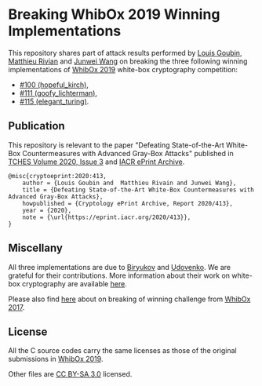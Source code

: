 # Breaking WhibOx 2019 Winning Implementations

This repository shares part of attack results performed by [Louis Goubin](http://www.goubin.fr), [Matthieu Rivian](http://matthieurivain.com/) and [Junwei Wang](https://junwei.co/) on breaking the three following winning implementations of [WhibOx 2019](https://whibox-contest.github.io/2019/) white-box cryptography competition:

- [\#100 (hopeful_kirch)](100),
- [\#111 (goofy_lichterman)](111),
- [\#115 (elegant_turing)](115).

## Publication

This repository is relevant to the paper "Defeating State-of-the-Art White-Box Countermeasures with Advanced Gray-Box Attacks" published in [TCHES Volume 2020, Issue 3](https://tches.iacr.org/index.php/TCHES/issue/archive) and [IACR ePrint Archive](https://eprint.iacr.org/2020/413).


```
@misc{cryptoeprint:2020:413,
    author = {Louis Goubin and  Matthieu Rivain and Junwei Wang},
    title = {Defeating State-of-the-Art White-Box Countermeasures with Advanced Gray-Box Attacks},
    howpublished = {Cryptology ePrint Archive, Report 2020/413},
    year = {2020},
    note = {\url{https://eprint.iacr.org/2020/413}},
}
```

## Miscellany

All three implementations are due to [Biryukov](https://www.cryptolux.org/index.php/Alex_Biryukov) and [Udovenko](http://affine.group/about). We are grateful for their contributions. More information about their work on white-box cryptography are available [here](https://www.cryptolux.org/index.php/Whitebox_cryptography).

Please also find [here](https://github.com/junwei-wang/WhibOx-breaking-adoring-poitras) about on breaking of winning challenge from [WhibOx 2017](https://whibox-contest.github.io/2017/).


## License

All the C source codes carry the same licenses as those of the original submissions in [WhibOx 2019](https://whibox-contest.github.io/2019/).

Other files are [CC BY-SA 3.0](https://creativecommons.org/licenses/by-sa/3.0/) licensed.
